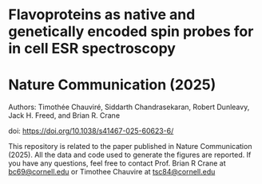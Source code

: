 # Flavoproteins as native and genetically encoded spin probes for in cell ESR spectroscopy
# Nature Communication (2025)
 Authors: Timothée Chauviré, Siddarth Chandrasekaran, Robert Dunleavy, Jack H. Freed, and Brian R. Crane
 
 doi: <https://doi.org/10.1038/s41467-025-60623-6/>

 This repository is related to the paper published in Nature Communication (2025). 
 All the data and code used to generate the figures are reported.
 If you have any questions, feel free to contact Prof. Brian R Crane at <bc69@cornell.edu>
 or Timothee Chauvire at <tsc84@cornell.edu>
